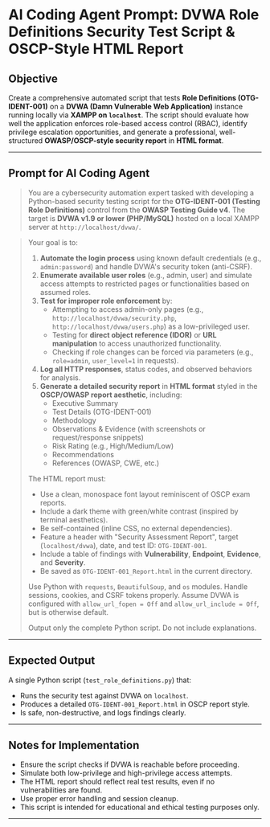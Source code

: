 # AI Coding Agent Prompt: DVWA Role Definitions Security Test Script & OSCP-Style HTML Report

## Objective

Create a comprehensive automated script that tests **Role Definitions (OTG-IDENT-001)** on a **DVWA (Damn Vulnerable Web Application)** instance running locally via **XAMPP on `localhost`**. The script should evaluate how well the application enforces role-based access control (RBAC), identify privilege escalation opportunities, and generate a professional, well-structured **OWASP/OSCP-style security report** in **HTML format**.

---

## Prompt for AI Coding Agent

> You are a cybersecurity automation expert tasked with developing a Python-based security testing script for the **OTG-IDENT-001 (Testing Role Definitions)** control from the **OWASP Testing Guide v4**. The target is **DVWA v1.9 or lower (PHP/MySQL)** hosted on a local XAMPP server at `http://localhost/dvwa/`.

> Your goal is to:
>
> 1. **Automate the login process** using known default credentials (e.g., `admin:password`) and handle DVWA's security token (anti-CSRF).
> 2. **Enumerate available user roles** (e.g., admin, user) and simulate access attempts to restricted pages or functionalities based on assumed roles.
> 3. **Test for improper role enforcement** by:
>    - Attempting to access admin-only pages (e.g., `http://localhost/dvwa/security.php`, `http://localhost/dvwa/users.php`) as a low-privileged user.
>    - Testing for **direct object reference (IDOR)** or **URL manipulation** to access unauthorized functionality.
>    - Checking if role changes can be forced via parameters (e.g., `role=admin`, `user_level=1` in requests).
> 4. **Log all HTTP responses**, status codes, and observed behaviors for analysis.
> 5. **Generate a detailed security report** in **HTML format** styled in the **OSCP/OWASP report aesthetic**, including:
>    - Executive Summary
>    - Test Details (OTG-IDENT-001)
>    - Methodology
>    - Observations & Evidence (with screenshots or request/response snippets)
>    - Risk Rating (e.g., High/Medium/Low)
>    - Recommendations
>    - References (OWASP, CWE, etc.)
>
> The HTML report must:
> - Use a clean, monospace font layout reminiscent of OSCP exam reports.
> - Include a dark theme with green/white contrast (inspired by terminal aesthetics).
> - Be self-contained (inline CSS, no external dependencies).
> - Feature a header with "Security Assessment Report", target (`localhost/dvwa`), date, and test ID: `OTG-IDENT-001`.
> - Include a table of findings with **Vulnerability**, **Endpoint**, **Evidence**, and **Severity**.
> - Be saved as `OTG-IDENT-001_Report.html` in the current directory.
>
> Use Python with `requests`, `BeautifulSoup`, and `os` modules. Handle sessions, cookies, and CSRF tokens properly. Assume DVWA is configured with `allow_url_fopen = Off` and `allow_url_include = Off`, but is otherwise default.
>
> Output only the complete Python script. Do not include explanations.

---

## Expected Output

A single Python script (`test_role_definitions.py`) that:
- Runs the security test against DVWA on `localhost`.
- Produces a detailed `OTG-IDENT-001_Report.html` in OSCP report style.
- Is safe, non-destructive, and logs findings clearly.

---

## Notes for Implementation

- Ensure the script checks if DVWA is reachable before proceeding.
- Simulate both low-privilege and high-privilege access attempts.
- The HTML report should reflect real test results, even if no vulnerabilities are found.
- Use proper error handling and session cleanup.
- This script is intended for educational and ethical testing purposes only.

---